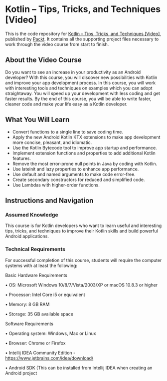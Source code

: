 # Kotlin – Tips, Tricks, and Techniques [Video]
This is the code repository for [Kotlin – Tips, Tricks, and Techniques [Video]](https://www.packtpub.com/application-development/kotlin-tips-tricks-and-techniques-video), published by [Packt](https://www.packtpub.com/?utm_source=github). It contains all the supporting project files necessary to work through the video course from start to finish.
## About the Video Course
Do you want to see an increase in your productivity as an Android developer? With this course, you will discover new possibilities with Kotlin and improve your app development process.
In this course, you will work with interesting tools and techniques on examples which you can adopt straightaway. You will speed up your development with less coding and get faster results.
By the end of this course, you will be able to write faster, cleaner code and make your life easy as a Kotlin developer.

<H2>What You Will Learn</H2>
<DIV class=book-info-will-learn-text>
<UL>
<LI>Convert functions to a single line to save coding time. 
<LI>Apply the new Android Kotlin KTX extensions to make app development more concise, pleasant, and idiomatic.
<LI>Use the Kotlin Bytecode tool to improve app startup and performance.
<LI>Implement extension functions and properties to add additional Kotlin features. 
<LI>Remove the most error-prone null points in Java by coding with Kotlin.
<LI>Use lateinit and lazy properties to enhance app performance.
<LI>Use default and named arguments to make code error-free.
<LI>Create secondary constructors for reduced and simplified code.
<LI>Use Lambdas with higher-order functions. </LI></UL></DIV>

## Instructions and Navigation
### Assumed Knowledge
This course is for Kotlin developers who want to learn useful and interesting tips, tricks, and techniques to improve their Kotlin skills and build powerful Android applications.
### Technical Requirements
For successful completion of this course, students will require the computer systems with at least the following:<br/>

Basic Hardware Requirements

•	OS: Microsoft Windows 10/8/7/Vista/2003/XP or macOS 10.8.3 or higher

•	Processor: Intel Core i5 or equivalent

•	Memory: 8 GB RAM

•	Storage: 35 GB available space

Software Requirements

•	Operating system: Windows, Mac or Linux

•	Browser: Chrome or Firefox

•	Intellij IDEA Community Edition - https://www.jetbrains.com/idea/download/

•	Android SDK (This can be installed from Intellij IDEA when creating an Android project

